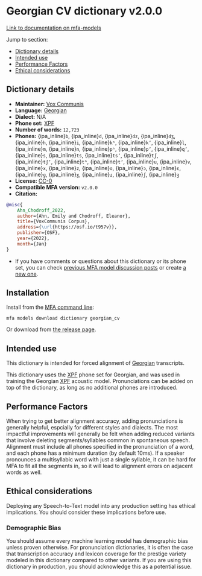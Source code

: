 
# Georgian CV dictionary v2.0.0

[Link to documentation on mfa-models](https://mfa-models.readthedocs.io/en/main/dictionary/georgian_cv.html)

Jump to section:

- [Dictionary details](#dictionary-details)
- [Intended use](#intended-use)
- [Performance Factors](#performance-factors)
- [Ethical considerations](#ethical-considerations)

## Dictionary details

- **Maintainer:** [Vox Communis](https://osf.io/t957v/)
- **Language:** [Georgian](https://en.wikipedia.org/wiki/Georgian_language)
- **Dialect:** N/A
- **Phone set:** [XPF](https://github.com/CohenPr-XPF/XPF)
- **Number of words:** `12,723`
- **Phones:** {ipa_inline}`b`, {ipa_inline}`d`, {ipa_inline}`dz`, {ipa_inline}`dʒ`, {ipa_inline}`h`, {ipa_inline}`i`, {ipa_inline}`kʰ`, {ipa_inline}`kʼ`, {ipa_inline}`l`, {ipa_inline}`m`, {ipa_inline}`n`, {ipa_inline}`pʰ`, {ipa_inline}`pʼ`, {ipa_inline}`qʼ`, {ipa_inline}`s`, {ipa_inline}`ts`, {ipa_inline}`tsʼ`, {ipa_inline}`tʃ`, {ipa_inline}`tʃʼ`, {ipa_inline}`tʰ`, {ipa_inline}`tʼ`, {ipa_inline}`u`, {ipa_inline}`v`, {ipa_inline}`x`, {ipa_inline}`z`, {ipa_inline}`ɑ`, {ipa_inline}`ɔ`, {ipa_inline}`ɛ`, {ipa_inline}`ɡ`, {ipa_inline}`ɣ`, {ipa_inline}`ɾ`, {ipa_inline}`ʃ`, {ipa_inline}`ʒ`
- **License:** [CC-0](https://creativecommons.org/publicdomain/zero/1.0/)
- **Compatible MFA version:** `v2.0.0`
- **Citation:**

```bibtex
@misc{
	Ahn_Chodroff_2022,
	author={Ahn, Emily and Chodroff, Eleanor},
	title={VoxCommunis Corpus},
	address={\url{https://osf.io/t957v}},
	publisher={OSF},
	year={2022},
	month={Jan}
}
```

- If you have comments or questions about this dictionary or its phone set, you can check [previous MFA model discussion posts](https://github.com/MontrealCorpusTools/mfa-models/discussions?discussions_q=Georgian+CV+dictionary+v2.0.0) or create [a new one](https://github.com/MontrealCorpusTools/mfa-models/discussions/new).

## Installation

Install from the [MFA command line](https://montreal-forced-aligner.readthedocs.io/en/latest/user_guide/models/index.html):

```
mfa models download dictionary georgian_cv
```

Or download from [the release page](https://github.com/MontrealCorpusTools/mfa-models/releases/tag/dictionary-georgian_cv-v2.0.0).

## Intended use

This dictionary is intended for forced alignment of [Georgian](https://en.wikipedia.org/wiki/Georgian_language) transcripts.

This dictionary uses the [XPF](https://github.com/CohenPr-XPF/XPF) phone set for Georgian, and was used in training the Georgian [XPF](https://github.com/CohenPr-XPF/XPF) acoustic model.
Pronunciations can be added on top of the dictionary, as long as no additional phones are introduced.

## Performance Factors

When trying to get better alignment accuracy, adding pronunciations is generally helpful, espcially for different styles and dialects.
The most impactful improvements will generally be felt when adding reduced variants that
involve deleting segments/syllables common in spontaneous speech.  Alignment must include all phones specified in the pronunciation of a word, and each phone has
a minimum duration (by default 10ms). If a speaker pronounces a multisyllabic word with just a single syllable, it can be hard for MFA to fit all the segments in,
so it will lead to alignment errors on adjacent words as well.

## Ethical considerations

Deploying any Speech-to-Text model into any production setting has ethical implications. You should consider these implications before use.

### Demographic Bias

You should assume every machine learning model has demographic bias unless proven otherwise.
For pronunciation dictionaries, it is often the case that transcription accuracy and lexicon coverage for the prestige variety modeled in this dictionary compared to other variants.
If you are using this dictionary in production, you should acknowledge this as a potential issue.
